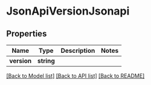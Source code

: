 # JsonApiVersionJsonapi

## Properties
Name | Type | Description | Notes
------------ | ------------- | ------------- | -------------
**version** | **string** |  | 

[[Back to Model list]](../README.md#documentation-for-models) [[Back to API list]](../README.md#documentation-for-api-endpoints) [[Back to README]](../README.md)


